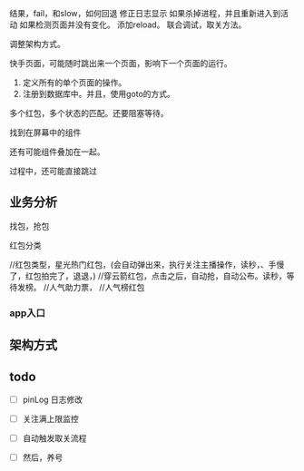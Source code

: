 结果，fail，和slow，如何回退
修正日志显示
如果杀掉进程，并且重新进入到活动
如果检测页面并没有变化。
添加reload。
联合调试，取关方法。


调整架构方式。

快手页面，可能随时跳出来一个页面，影响下一个页面的运行。

1. 定义所有的单个页面的操作。
2. 注册到数据库中。并且，使用goto的方式。


多个红包，多个状态的匹配。还要阻塞等待。

找到在屏幕中的组件

还有可能组件叠加在一起。

过程中，还可能直接跳过

## 业务分析
找包，抢包

红包分类

//红包类型，星光热门红包，(会自动弹出来，执行关注主播操作，读秒，、手慢了，红包拍完了，退退，)
//穿云箭红包，点击之后，自动抢，自动公布。读秒，等待发榜。
//人气助力票，
//人气榜红包

### app入口

## 架构方式

## todo
- [ ] pinLog 日志修改
- [ ] 关注满上限监控
- [ ] 自动触发取关流程
- [ ] 然后，养号

